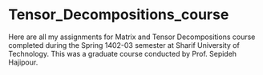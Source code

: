 # Tensor_Decompositions_course
Here are all my assignments for Matrix and Tensor Decompositions course completed during the Spring 1402-03 semester at Sharif University of Technology.
This was a graduate course conducted by Prof. Sepideh Hajipour.
